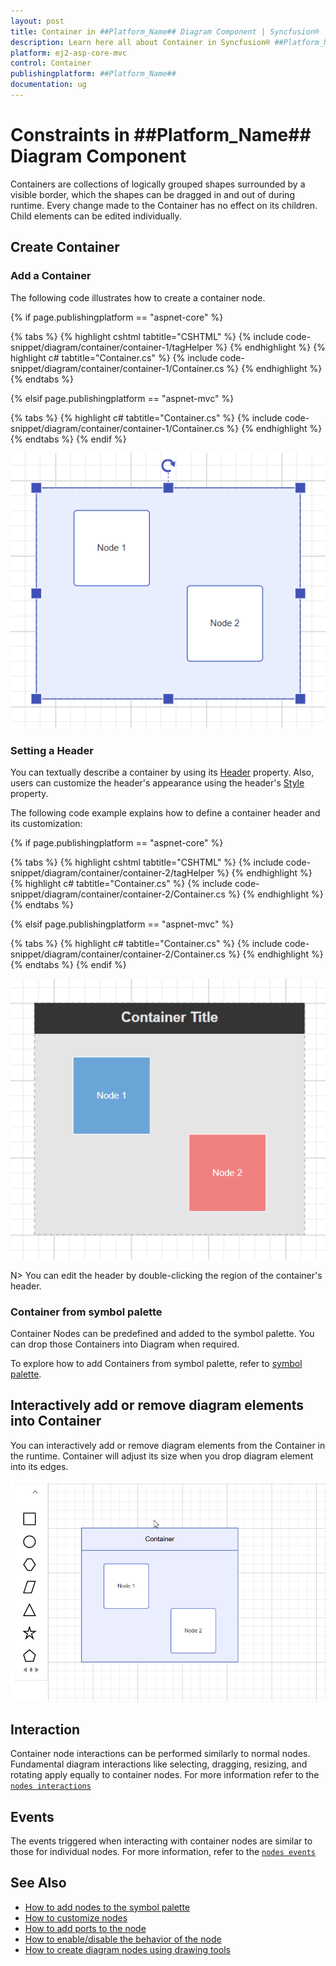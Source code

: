 ```yaml
---
layout: post
title: Container in ##Platform_Name## Diagram Component | Syncfusion®
description: Learn here all about Container in Syncfusion® ##Platform_Name## Diagram component of Syncfusion Essential® JS 2 and more.
platform: ej2-asp-core-mvc
control: Container
publishingplatform: ##Platform_Name##
documentation: ug
---
```


# Constraints in ##Platform_Name## Diagram Component

Containers are collections of logically grouped shapes surrounded by a visible border, which the shapes can be dragged in and out of during runtime. Every change made to the Container has no effect on its children. Child elements can be edited individually.

## Create Container

### Add a Container

The following code illustrates how to create a container node.

{% if page.publishingplatform == "aspnet-core" %}

{% tabs %}
{% highlight cshtml tabtitle="CSHTML" %}
{% include code-snippet/diagram/container/container-1/tagHelper %}
{% endhighlight %}
{% highlight c# tabtitle="Container.cs" %}
{% include code-snippet/diagram/container/container-1/Container.cs %}
{% endhighlight %}
{% endtabs %}

{% elsif page.publishingplatform == "aspnet-mvc" %}

{% tabs %}
{% highlight c# tabtitle="Container.cs" %}
{% include code-snippet/diagram/container/container-1/Container.cs %}
{% endhighlight %}
{% endtabs %}
{% endif %}

![container-1](./images/container-1.png)

### Setting a Header

You can textually describe a container by using its [Header](https://help.syncfusion.com/cr/aspnetcore-js2/Syncfusion.EJ2.Diagrams.DiagramContainer.html#Syncfusion_EJ2_Diagrams_DiagramContainer_Header) property. Also, users can customize the header's appearance using the header's [Style](https://help.syncfusion.com/cr/aspnetcore-js2/Syncfusion.EJ2.Diagrams.DiagramHeader.html#Syncfusion_EJ2_Diagrams_DiagramHeader_Style) property.

The following code example explains how to define a container header and its customization:

{% if page.publishingplatform == "aspnet-core" %}

{% tabs %}
{% highlight cshtml tabtitle="CSHTML" %}
{% include code-snippet/diagram/container/container-2/tagHelper %}
{% endhighlight %}
{% highlight c# tabtitle="Container.cs" %}
{% include code-snippet/diagram/container/container-2/Container.cs %}
{% endhighlight %}
{% endtabs %}

{% elsif page.publishingplatform == "aspnet-mvc" %}

{% tabs %}
{% highlight c# tabtitle="Container.cs" %}
{% include code-snippet/diagram/container/container-2/Container.cs %}
{% endhighlight %}
{% endtabs %}
{% endif %}

![container-2](./images/container-2.png)

N> You can edit the header by double-clicking the region of the container's header.

### Container from symbol palette

Container Nodes can be predefined and added to the symbol palette. You can drop those Containers into Diagram when required.

To explore how to add Containers from symbol palette, refer to [symbol palette](./symbol-palette).

## Interactively add or remove diagram elements into Container

You can interactively add or remove diagram elements from the Container in the runtime. Container will adjust its size when you drop diagram element into its edges.

![Container](images/container.gif)

## Interaction

Container node interactions can be performed similarly to normal nodes. Fundamental diagram interactions like selecting, dragging, resizing, and rotating apply equally to container nodes. For more information refer to the [`nodes interactions`](./nodes)

## Events

The events triggered when interacting with container nodes are similar to those for individual nodes. For more information, refer to the [`nodes events`](./nodes)

## See Also

* [How to add nodes to the symbol palette](./symbol-palette)
* [How to customize nodes](./nodes)
* [How to add ports to the node](./ports)
* [How to enable/disable the behavior of the node](./constraints)
* [How to create diagram nodes using drawing tools](./tools)
